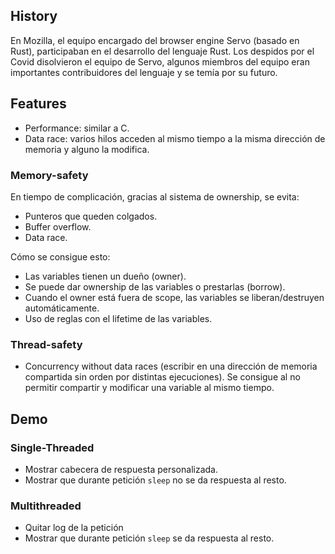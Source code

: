 ## History

En Mozilla, el equipo encargado del browser engine Servo (basado en Rust), participaban en el desarrollo del lenguaje Rust.
Los despidos por el Covid disolvieron el equipo de Servo, algunos miembros del equipo eran importantes contribuidores del lenguaje y se temía por su futuro.

## Features

- Performance: similar a C.
- Data race: varios hilos acceden al mismo tiempo a la misma dirección de memoria y alguno la modifica.

### Memory-safety

En tiempo de complicación, gracias al sistema de ownership, se evita:

- Punteros que queden colgados.
- Buffer overflow.
- Data race.

Cómo se consigue esto:

- Las variables tienen un dueño (owner).
- Se puede dar ownership de las variables o prestarlas (borrow).
- Cuando el owner está fuera de scope, las variables se liberan/destruyen automáticamente.
- Uso de reglas con el lifetime de las variables.

### Thread-safety

- Concurrency without data races (escribir en una dirección de memoria compartida sin orden por distintas ejecuciones). Se consigue al no permitir compartir y modificar una variable al mismo tiempo.

## Demo

### Single-Threaded

- Mostrar cabecera de respuesta personalizada.
- Mostrar que durante petición `sleep` no se da respuesta al resto.

### Multithreaded

- Quitar log de la petición
- Mostrar que durante petición `sleep` se da respuesta al resto.
